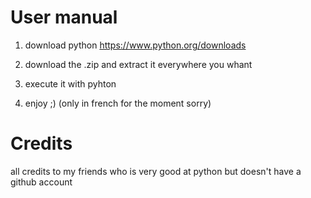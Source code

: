 # User manual
1) download python https://www.python.org/downloads

2) download the .zip and extract it everywhere you whant

3) execute it with pyhton

4) enjoy ;)  (only in french for the moment sorry)


# Credits 
all credits to my friends who is very good at python but doesn't have a github account
